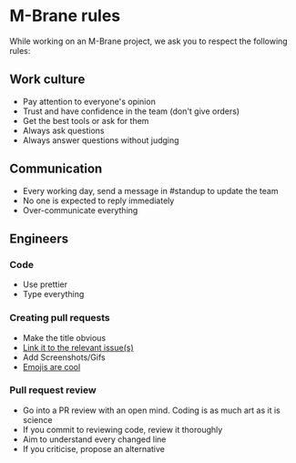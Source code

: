 # M-Brane rules

While working on an M-Brane project, we ask you to respect the following rules:

## Work culture

- Pay attention to everyone's opinion
- Trust and have confidence in the team (don't give orders)
- Get the best tools or ask for them
- Always ask questions
- Always answer questions without judging

## Communication

- Every working day, send a message in #standup to update the team
- No one is expected to reply immediately
- Over-communicate everything

## Engineers

### Code

- Use prettier
- Type everything

### Creating pull requests

- Make the title obvious
- [Link it to the relevant issue(s)](https://blog.github.com/2013-05-14-closing-issues-via-pull-requests)
- Add Screenshots/Gifs
- [Emojis are cool](./pr-message-emoji.md)

### Pull request review

- Go into a PR review with an open mind. Coding is as much art as it is science
- If you commit to reviewing code, review it thoroughly
- Aim to understand every changed line
- If you criticise, propose an alternative
